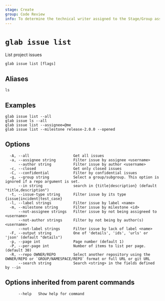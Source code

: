 ```yaml
---
stage: Create
group: Code Review
info: To determine the technical writer assigned to the Stage/Group associated with this page, see https://about.gitlab.com/handbook/product/ux/technical-writing/#assignments
---
```


<!--
This documentation is auto generated by a script.
Please do not edit this file directly. Run `make gen-docs` instead.
-->

# `glab issue list`

List project issues

```plaintext
glab issue list [flags]
```

## Aliases

```plaintext
ls
```

## Examples

```plaintext
glab issue list --all
glab issue ls --all
glab issue list --assignee=@me
glab issue list --milestone release-2.0.0 --opened

```

## Options

```plaintext
  -A, --all                    Get all issues
  -a, --assignee string        Filter issue by assignee <username>
      --author string          Filter issue by author <username>
  -c, --closed                 Get only closed issues
  -C, --confidential           Filter by confidential issues
  -g, --group string           Select a group/subgroup. This option is ignored if a repo argument is set.
      --in string              search in {title|description} (default "title,description")
  -t, --issue-type string      Filter issue by its type {issue|incident|test_case}
  -l, --label strings          Filter issue by label <name>
  -m, --milestone string       Filter issue by milestone <id>
      --not-assignee strings   Filter issue by not being assigneed to <username>
      --not-author strings     Filter by not being by author(s) <username>
      --not-label strings      Filter issue by lack of label <name>
  -F, --output string          One of 'details', 'ids', 'urls' or 'json' (default "details")
  -p, --page int               Page number (default 1)
  -P, --per-page int           Number of items to list per page. (default 30)
  -R, --repo OWNER/REPO        Select another repository using the OWNER/REPO or `GROUP/NAMESPACE/REPO` format or full URL or git URL
      --search string          Search <string> in the fields defined by --in
```

## Options inherited from parent commands

```plaintext
      --help   Show help for command
```
